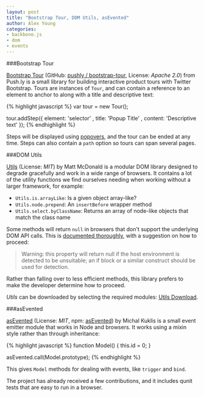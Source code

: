 ```yaml
---
layout: post
title: "Bootstrap Tour, DOM Utils, asEvented"
author: Alex Young
categories: 
- backbone.js
- dom
- events
---
```


###Bootstrap Tour

[Bootstrap Tour](http://pushly.github.com/bootstrap-tour/index.html) (GitHub: [pushly / bootstrap-tour](https://github.com/pushly/bootstrap-tour), License: _Apache 2.0_) from Push.ly is a small library for building interactive product tours with Twitter Bootstrap.  Tours are instances of `Tour`, and can contain a reference to an element to anchor to along with a title and descriptive text:

{% highlight javascript %}
var tour = new Tour();

tour.addStep({
  element: 'selector'
, title: 'Popup Title'
, content: 'Descriptive text'
});
{% endhighlight %}

Steps will be displayed using [popovers](http://twitter.github.com/bootstrap/javascript.html#popovers), and the tour can be ended at any time.  Steps can also contain a `path` option so tours can span several pages.

###DOM Utils

[Utils](http://www.fortybelow.ca/Projects/JavaScript/Utils/) (License: _MIT_) by Matt McDonald is a modular DOM library designed to degrade gracefully and work in a wide range of browsers.  It contains a lot of the utility functions we find ourselves needing when working without a larger framework, for example:

* `Utils.is.arrayLike`: Is a given object array-like?
* `Utils.node.prepend`: An `insertBefore` wrapper method
* `Utils.select.byClassName`: Returns an array of node-like objects that match the class name

Some methods will return `null` in browsers that don't support the underlying DOM API calls.  This is [documented thoroughly](http://www.fortybelow.ca/Projects/JavaScript/Utils/Docs/select.html), with a suggestion on how to proceed:

> Warning: this property will return null if the host environment is detected to be unsuitable; an if block or a similar construct should be used for detection.

Rather than falling over to less efficient methods, this library prefers to make the developer determine how to proceed.

_Utils_ can be downloaded by selecting the required modules: [Utils Download](http://www.fortybelow.ca/Projects/JavaScript/Utils/Download/).

###asEvented

[asEvented](https://github.com/mkuklis/asEvented) (License: _MIT_, npm: [asEvented](http://npmjs.org/package/asEvented)) by Michal Kuklis is a small event emitter module that works in Node and browsers.  It works using a mixin style rather than through inheritance:

{% highlight javascript %}
function Model() {
  this.id = 0;
}

asEvented.call(Model.prototype);
{% endhighlight %}

This gives `Model` methods for dealing with events, like `trigger` and `bind`.

The project has already received a few contributions, and it includes qunit tests that are easy to run in a browser.
